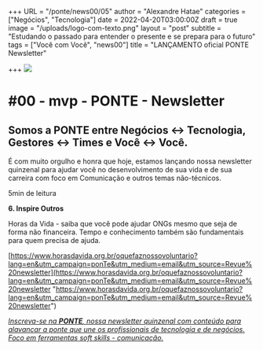 +++
URL = "/ponte/news00/05"
author = "Alexandre Hatae"
categories = ["Negócios", "Tecnologia"]
date = 2022-04-20T03:00:00Z
draft = true
image = "/uploads/logo-com-texto.png"
layout = "post"
subtitle = "Estudando o passado para entender o presente e se prepara para o futuro"
tags = ["Você com Você", "news00"]
title = "LANÇAMENTO oficial PONTE Newsletter"

+++
![](/uploads/logo-com-texto.png)

# #00 - mvp - PONTE - Newsletter

## Somos a PONTE entre Negócios ↔ Tecnologia, Gestores ↔ Times e Você ↔ Você.

É com muito orgulho e honra que hoje, estamos lançando nossa newsletter quinzenal para ajudar você no desenvolvimento de sua vida e de sua carreira com foco em Comunicação e outros temas não-técnicos.

5min de leitura

**6. Inspire Outros**

Horas da Vida - saiba que você pode ajudar ONGs mesmo que seja de forma não financeira. Tempo e conhecimento também são fundamentais para quem precisa de ajuda.

[https://www.horasdavida.org.br/oquefaznossovoluntario?lang=en&utm_campaign=ponTe&utm_medium=email&utm_source=Revue%20newsletter](https://www.horasdavida.org.br/oquefaznossovoluntario?lang=en&utm_campaign=ponTe&utm_medium=email&utm_source=Revue%20newsletter "https://www.horasdavida.org.br/oquefaznossovoluntario?lang=en&utm_campaign=ponTe&utm_medium=email&utm_source=Revue%20newsletter")

[_Inscreva-se na_ **_PONTE_**_, nossa newsletter quinzenal com conteúdo para alavancar a ponte que une os profissionais de tecnologia e de negócios. Foco em ferramentas soft skills - comunicação._](https://www.getrevue.co/profile/porquesim-org "Inscreva-se na PONTE")